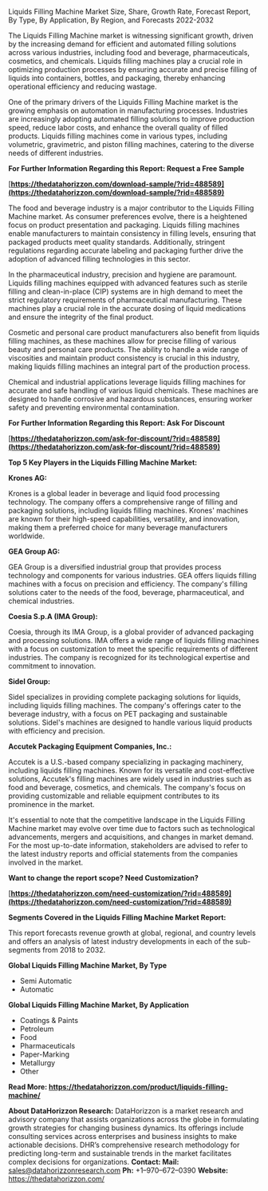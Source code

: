 ﻿Liquids Filling Machine Market Size, Share, Growth Rate, Forecast Report, By Type, By Application, By Region, and Forecasts 2022-2032

The Liquids Filling Machine market is witnessing significant growth, driven by the increasing demand for efficient and automated filling solutions across various industries, including food and beverage, pharmaceuticals, cosmetics, and chemicals. Liquids filling machines play a crucial role in optimizing production processes by ensuring accurate and precise filling of liquids into containers, bottles, and packaging, thereby enhancing operational efficiency and reducing wastage.

One of the primary drivers of the Liquids Filling Machine market is the growing emphasis on automation in manufacturing processes. Industries are increasingly adopting automated filling solutions to improve production speed, reduce labor costs, and enhance the overall quality of filled products. Liquids filling machines come in various types, including volumetric, gravimetric, and piston filling machines, catering to the diverse needs of different industries.

**For Further Information Regarding this Report: Request a Free Sample**

[**https://thedatahorizzon.com/download-sample/?rid=488589](https://thedatahorizzon.com/download-sample/?rid=488589)** 

The food and beverage industry is a major contributor to the Liquids Filling Machine market. As consumer preferences evolve, there is a heightened focus on product presentation and packaging. Liquids filling machines enable manufacturers to maintain consistency in filling levels, ensuring that packaged products meet quality standards. Additionally, stringent regulations regarding accurate labeling and packaging further drive the adoption of advanced filling technologies in this sector.

In the pharmaceutical industry, precision and hygiene are paramount. Liquids filling machines equipped with advanced features such as sterile filling and clean-in-place (CIP) systems are in high demand to meet the strict regulatory requirements of pharmaceutical manufacturing. These machines play a crucial role in the accurate dosing of liquid medications and ensure the integrity of the final product.

Cosmetic and personal care product manufacturers also benefit from liquids filling machines, as these machines allow for precise filling of various beauty and personal care products. The ability to handle a wide range of viscosities and maintain product consistency is crucial in this industry, making liquids filling machines an integral part of the production process.

Chemical and industrial applications leverage liquids filling machines for accurate and safe handling of various liquid chemicals. These machines are designed to handle corrosive and hazardous substances, ensuring worker safety and preventing environmental contamination.

**For Further Information Regarding this Report: Ask For Discount**

[**https://thedatahorizzon.com/ask-for-discount/?rid=488589](https://thedatahorizzon.com/ask-for-discount/?rid=488589)** 

**Top 5 Key Players in the Liquids Filling Machine Market:**

**Krones AG:**

Krones is a global leader in beverage and liquid food processing technology. The company offers a comprehensive range of filling and packaging solutions, including liquids filling machines. Krones' machines are known for their high-speed capabilities, versatility, and innovation, making them a preferred choice for many beverage manufacturers worldwide.

**GEA Group AG:**

GEA Group is a diversified industrial group that provides process technology and components for various industries. GEA offers liquids filling machines with a focus on precision and efficiency. The company's filling solutions cater to the needs of the food, beverage, pharmaceutical, and chemical industries.

**Coesia S.p.A (IMA Group):**

Coesia, through its IMA Group, is a global provider of advanced packaging and processing solutions. IMA offers a wide range of liquids filling machines with a focus on customization to meet the specific requirements of different industries. The company is recognized for its technological expertise and commitment to innovation.

**Sidel Group:**

Sidel specializes in providing complete packaging solutions for liquids, including liquids filling machines. The company's offerings cater to the beverage industry, with a focus on PET packaging and sustainable solutions. Sidel's machines are designed to handle various liquid products with efficiency and precision.

**Accutek Packaging Equipment Companies, Inc.:**

Accutek is a U.S.-based company specializing in packaging machinery, including liquids filling machines. Known for its versatile and cost-effective solutions, Accutek's filling machines are widely used in industries such as food and beverage, cosmetics, and chemicals. The company's focus on providing customizable and reliable equipment contributes to its prominence in the market.

It's essential to note that the competitive landscape in the Liquids Filling Machine market may evolve over time due to factors such as technological advancements, mergers and acquisitions, and changes in market demand. For the most up-to-date information, stakeholders are advised to refer to the latest industry reports and official statements from the companies involved in the market.

**Want to change the report scope? Need Customization?**

[**https://thedatahorizzon.com/need-customization/?rid=488589](https://thedatahorizzon.com/need-customization/?rid=488589)** 

**Segments Covered in the Liquids Filling Machine Market Report:**

This report forecasts revenue growth at global, regional, and country levels and offers an analysis of latest industry developments in each of the sub-segments from 2018 to 2032.

**Global Liquids Filling Machine Market, By Type**

- Semi Automatic
- Automatic

**Global Liquids Filling Machine Market, By Application**

- Coatings & Paints
- Petroleum
- Food
- Pharmaceuticals
- Paper-Marking
- Metallurgy
- Other

**Read More: <https://thedatahorizzon.com/product/liquids-filling-machine/>** 

**About DataHorizzon Research:**DataHorizzon is a market research and advisory company that assists organizations across the globe in formulating growth strategies for changing business dynamics. Its offerings include consulting services across enterprises and business insights to make actionable decisions. DHR’s comprehensive research methodology for predicting long-term and sustainable trends in the market facilitates complex decisions for organizations.**Contact:Mail:** sales@datahorizzonresearch.com**Ph:** +1–970–672–0390**Website:** https://thedatahorizzon.com/

